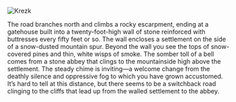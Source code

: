 ![Krezk](https://cdn.discordapp.com/attachments/905615408718028842/905619358485741648/Krezk.jpg?ex=660df8c0&is=65fb83c0&hm=281ce3a6281a7c89e0aa53555ba1377358eeb132a527d61f89c7e7355a357af5&)

The road branches north and climbs a rocky escarpment, ending at a gatehouse built into a twenty-foot-high wall of stone reinforced with buttresses every fifty feet or so. The wall encloses a settlement on the side of a snow-dusted mountain spur. Beyond the wall you see the tops of snow-covered pines and thin, white wisps of smoke. The somber toll of a bell comes from a stone abbey that clings to the mountainside high above the settlement. The steady chime is inviting—a welcome change from the deathly silence and oppressive fog to which you have grown accustomed. It’s hard to tell at this distance, but there seems to be a switchback road clinging to the cliffs that lead up from the walled settlement to the abbey.